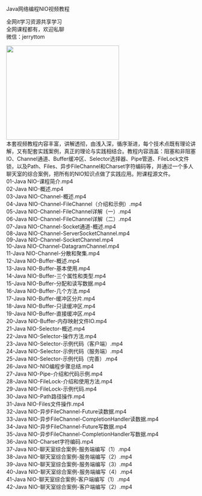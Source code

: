 Java网络编程NIO视频教程

全网it学习资源共享学习<br>全网课程都有，欢迎私聊<br>微信：jerryttom<br>

<img fetchpriority="high" decoding="async" class="alignnone size-full wp-image-44302" src="https://img.52fun.com/uploads/2021/09/1632387118-9ef9e893c396b2d.png" alt="" width="300" height="250"><br> 本套视频教程内容丰富，讲解透彻，由浅入深，循序渐进，每个技术点既有理论讲解，又有配套实践案例，真正的理论与实践相结合。教程内容涵盖：阻塞和非阻塞IO、Channel通道、Buffer缓冲区、Selector选择器、Pipe管道、FileLock文件锁，以及Path、Files、异步FileChannel和Charset字符编码等，并通过一个多人聊天室的综合案例，把所有的NIO知识点做了实践应用。附课程源文件。<br> 01-Java NIO-课程简介.mp4<br> 02-Java NIO-概述.mp4<br> 03-Java NIO-Channel-概述.mp4<br> 04-Java NIO-Channel-FileChannel（介绍和示例）.mp4<br> 05-Java NIO-Channel-FileChannel详解（一）.mp4<br> 06-Java NIO-Channel-FileChannel详解（二）.mp4<br> 07-Java NIO-Channel-Socket通道-概述.mp4<br> 08-Java NIO-Channel-ServerSocketChannel.mp4<br> 09-Java NIO-Channel-SocketChannel.mp4<br> 10-Java NIO-Channel-DatagramChannel.mp4<br> 11-Java NIO-Channel-分散和聚集.mp4<br> 12-Java NIO-Buffer-概述.mp4<br> 13-Java NIO-Buffer-基本使用.mp4<br> 14-Java NIO-Buffer-三个属性和类型.mp4<br> 15-Java NIO-Buffer-分配和读写数据.mp4<br> 16-Java NIO-Buffer-几个方法.mp4<br> 17-Java NIO-Buffer-缓冲区分片.mp4<br> 18-Java NIO-Buffer-只读缓冲区.mp4<br> 19-Java NIO-Buffer-直接缓冲区.mp4<br> 20-Java NIO-Buffer-内存映射文件IO.mp4<br> 21-Java NIO-Selector-概述.mp4<br> 22-Java NIO-Selector-操作方法.mp4<br> 23-Java NIO-Selector-示例代码（客户端）.mp4<br> 24-Java NIO-Selector-示例代码（服务端）.mp4<br> 25-Java NIO-Selector-示例代码（完善）.mp4<br> 26-Java NIO-NIO编程步骤总结.mp4<br> 27-Java NIO-Pipe-介绍和代码示例.mp4<br> 28-Java NIO-FileLock-介绍和使用方法.mp4<br> 29-Java NIO-FileLock-示例代码.mp4<br> 30-Java NIO-Path路径操作.mp4<br> 31-Java NIO-Files文件操作.mp4<br> 32-Java NIO-异步FileChannel-Future读数据.mp4<br> 33-Java NIO-异步FileChannel-CompletionHandler读数据.mp4<br> 34-Java NIO-异步FileChannel-Future写数据.mp4<br> 35-Java NIO-异步FileChannel-CompletionHandler写数据.mp4<br> 36-Java NIO-Charset字符编码.mp4<br> 37-Java NIO-聊天室综合案例-服务端编写（1）.mp4<br> 38-Java NIO-聊天室综合案例-服务端编写（2）.mp4<br> 39-Java NIO-聊天室综合案例-服务端编写（3）.mp4<br> 40-Java NIO-聊天室综合案例-服务端编写（4）.mp4<br> 41-Java NIO-聊天室综合案例-客户端编写（1）.mp4<br> 42-Java NIO-聊天室综合案例-客户端编写（2）.mp4
